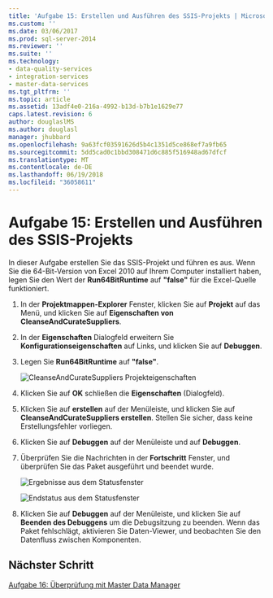 ```yaml
---
title: 'Aufgabe 15: Erstellen und Ausführen des SSIS-Projekts | Microsoft Docs'
ms.custom: ''
ms.date: 03/06/2017
ms.prod: sql-server-2014
ms.reviewer: ''
ms.suite: ''
ms.technology:
- data-quality-services
- integration-services
- master-data-services
ms.tgt_pltfrm: ''
ms.topic: article
ms.assetid: 13adf4e0-216a-4992-b13d-b7b1e1629e77
caps.latest.revision: 6
author: douglaslMS
ms.author: douglasl
manager: jhubbard
ms.openlocfilehash: 9a63fcf03591626d5b4c1351d5ce868ef7a9fb65
ms.sourcegitcommit: 5dd5cad0c1bbd308471d6c885f516948ad67dfcf
ms.translationtype: MT
ms.contentlocale: de-DE
ms.lasthandoff: 06/19/2018
ms.locfileid: "36058611"
---
```

# <a name="task-15-building-and-running-the-ssis-project"></a>Aufgabe 15: Erstellen und Ausführen des SSIS-Projekts
  In dieser Aufgabe erstellen Sie das SSIS-Projekt und führen es aus. Wenn Sie die 64-Bit-Version von Excel 2010 auf Ihrem Computer installiert haben, legen Sie den Wert der **Run64BitRuntime** auf **"false"** für die Excel-Quelle funktioniert.  
  
1.  In der **Projektmappen-Explorer** Fenster, klicken Sie auf **Projekt** auf das Menü, und klicken Sie auf **Eigenschaften von CleanseAndCurateSuppliers**.  
  
2.  In der **Eigenschaften** Dialogfeld erweitern Sie **Konfigurationseigenschaften** auf Links, und klicken Sie auf **Debuggen**.  
  
3.  Legen Sie **Run64BitRuntime** auf **"false"**.  
  
     ![CleanseAndCurateSuppliers Projekteigenschaften](../../2014/tutorials/media/et-buildingandrunningthessisproject-01.jpg "CleanseAndCurateSuppliers-Projekteigenschaften")  
  
4.  Klicken Sie auf **OK** schließen die **Eigenschaften** (Dialogfeld).  
  
5.  Klicken Sie auf **erstellen** auf der Menüleiste, und klicken Sie auf **CleanseAndCurateSuppliers erstellen**. Stellen Sie sicher, dass keine Erstellungsfehler vorliegen.  
  
6.  Klicken Sie auf **Debuggen** auf der Menüleiste und auf **Debuggen**.  
  
7.  Überprüfen Sie die Nachrichten in der **Fortschritt** Fenster, und überprüfen Sie das Paket ausgeführt und beendet wurde.  
  
     ![Ergebnisse aus dem Statusfenster](../../2014/tutorials/media/et-buildingandrunningthessisproject-02.jpg "Ergebnisse aus dem Statusfenster")  
  
     ![Endstatus aus dem Statusfenster](../../2014/tutorials/media/et-buildingandrunningthessisproject-03.jpg "Endstatus aus dem Statusfenster")  
  
8.  Klicken Sie auf **Debuggen** auf der Menüleiste, und klicken Sie auf **Beenden des Debuggens** um die Debugsitzung zu beenden. Wenn das Paket fehlschlägt, aktivieren Sie Daten-Viewer, und beobachten Sie den Datenfluss zwischen Komponenten.  
  
## <a name="next-step"></a>Nächster Schritt  
 [Aufgabe 16: Überprüfung mit Master Data Manager](../../2014/tutorials/task-16-verifying-with-master-data-manager.md)  
  
  